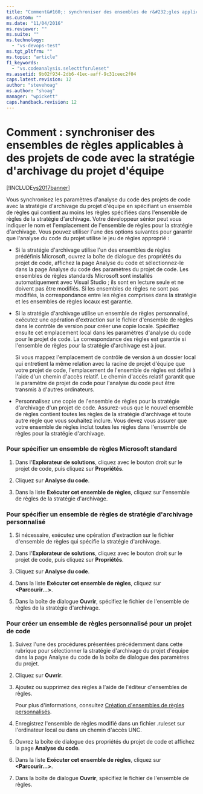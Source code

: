 ```yaml
---
title: "Comment&#160;: synchroniser des ensembles de r&#232;gles applicables &#224; des projets de code avec la strat&#233;gie d&#39;archivage du projet d&#39;&#233;quipe | Microsoft Docs"
ms.custom: ""
ms.date: "11/04/2016"
ms.reviewer: ""
ms.suite: ""
ms.technology: 
  - "vs-devops-test"
ms.tgt_pltfrm: ""
ms.topic: "article"
f1_keywords: 
  - "vs.codeanalysis.selecttfsruleset"
ms.assetid: 9b02f934-2db6-41ec-aaff-9c31ceec2f04
caps.latest.revision: 12
author: "stevehoag"
ms.author: "shoag"
manager: "wpickett"
caps.handback.revision: 12
---
```

# Comment&#160;: synchroniser des ensembles de r&#232;gles applicables &#224; des projets de code avec la strat&#233;gie d&#39;archivage du projet d&#39;&#233;quipe
[!INCLUDE[vs2017banner](../code-quality/includes/vs2017banner.md)]

Vous synchronisez les paramètres d'analyse du code des projets de code avec la stratégie d'archivage du projet d'équipe en spécifiant un ensemble de règles qui contient au moins les règles spécifiées dans l'ensemble de règles de la stratégie d'archivage.  Votre développeur sénior peut vous indiquer le nom et l'emplacement de l'ensemble de règles pour la stratégie d'archivage.  Vous pouvez utiliser l'une des options suivantes pour garantir que l'analyse du code du projet utilise le jeu de règles approprié :  
  
-   Si la stratégie d'archivage utilise l'un des ensembles de règles prédéfinis Microsoft, ouvrez la boîte de dialogue des propriétés du projet de code, affichez la page Analyse du code et sélectionnez\-le dans la page Analyse du code des paramètres du projet de code.  Les ensembles de règles standards Microsoft sont installés automatiquement avec Visual Studio ; ils sont en lecture seule et ne doivent pas être modifiés.  Si les ensembles de règles ne sont pas modifiés, la correspondance entre les règles comprises dans la stratégie et les ensembles de règles locaux est garantie.  
  
-   Si la stratégie d'archivage utilise un ensemble de règles personnalisé, exécutez une opération d'extraction sur le fichier d'ensemble de règles dans le contrôle de version pour créer une copie locale.  Spécifiez ensuite cet emplacement local dans les paramètres d'analyse du code pour le projet de code.  La correspondance des règles est garantie si l'ensemble de règles pour la stratégie d'archivage est à jour.  
  
     Si vous mappez l'emplacement de contrôle de version à un dossier local qui entretient la même relation avec la racine de projet d'équipe que votre projet de code, l'emplacement de l'ensemble de règles est défini à l'aide d'un chemin d'accès relatif.  Le chemin d'accès relatif garantit que le paramètre de projet de code pour l'analyse du code peut être transmis à d'autres ordinateurs.  
  
-   Personnalisez une copie de l'ensemble de règles pour la stratégie d'archivage d'un projet de code.  Assurez\-vous que le nouvel ensemble de règles contient toutes les règles de la stratégie d'archivage et toute autre règle que vous souhaitez inclure.  Vous devez vous assurer que votre ensemble de règles inclut toutes les règles dans l'ensemble de règles pour la stratégie d'archivage.  
  
### Pour spécifier un ensemble de règles Microsoft standard  
  
1.  Dans l'**Explorateur de solutions**, cliquez avec le bouton droit sur le projet de code, puis cliquez sur **Propriétés**.  
  
2.  Cliquez sur **Analyse du code**.  
  
3.  Dans la liste **Exécuter cet ensemble de règles**, cliquez sur l'ensemble de règles de la stratégie d'archivage.  
  
### Pour spécifier un ensemble de règles de stratégie d'archivage personnalisé  
  
1.  Si nécessaire, exécutez une opération d'extraction sur le fichier d'ensemble de règles qui spécifie la stratégie d'archivage.  
  
2.  Dans l'**Explorateur de solutions**, cliquez avec le bouton droit sur le projet de code, puis cliquez sur **Propriétés**.  
  
3.  Cliquez sur **Analyse du code**.  
  
4.  Dans la liste **Exécuter cet ensemble de règles**, cliquez sur **\<Parcourir...\>**.  
  
5.  Dans la boîte de dialogue **Ouvrir**, spécifiez le fichier de l'ensemble de règles de la stratégie d'archivage.  
  
### Pour créer un ensemble de règles personnalisé pour un projet de code  
  
1.  Suivez l'une des procédures présentées précédemment dans cette rubrique pour sélectionner la stratégie d'archivage du projet d'équipe dans la page Analyse du code de la boîte de dialogue des paramètres du projet.  
  
2.  Cliquez sur **Ouvrir**.  
  
3.  Ajoutez ou supprimez des règles à l'aide de l'éditeur d'ensembles de règles.  
  
     Pour plus d'informations, consultez [Création d'ensembles de règles personnalisés](../code-quality/creating-custom-code-analysis-rule-sets.md).  
  
4.  Enregistrez l'ensemble de règles modifié dans un fichier .ruleset sur l'ordinateur local ou dans un chemin d'accès UNC.  
  
5.  Ouvrez la boîte de dialogue des propriétés du projet de code et affichez la page **Analyse du code**.  
  
6.  Dans la liste **Exécuter cet ensemble de règles**, cliquez sur **\<Parcourir...\>**.  
  
7.  Dans la boîte de dialogue **Ouvrir**, spécifiez le fichier de l'ensemble de règles.